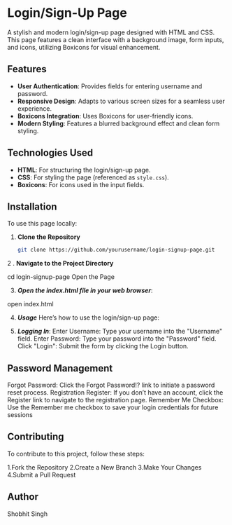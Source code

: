# Login/Sign-Up Page

A stylish and modern login/sign-up page designed with HTML and CSS. This page features a clean interface with a background image, form inputs, and icons, utilizing Boxicons for visual enhancement.

## Features

- **User Authentication**: Provides fields for entering username and password.
- **Responsive Design**: Adapts to various screen sizes for a seamless user experience.
- **Boxicons Integration**: Uses Boxicons for user-friendly icons.
- **Modern Styling**: Features a blurred background effect and clean form styling.

## Technologies Used

- **HTML**: For structuring the login/sign-up page.
- **CSS**: For styling the page (referenced as `style.css`).
- **Boxicons**: For icons used in the input fields.

## Installation

To use this page locally:

1. **Clone the Repository**

   ```bash
   git clone https://github.com/yourusername/login-signup-page.git
   
2 . **Navigate to the Project Directory**

cd login-signup-page
Open the Page

3. ***Open the index.html file in your web browser***:

open index.html

4. ***Usage***
Here’s how to use the login/sign-up page:

5. ***Logging In***:
Enter Username: Type your username into the "Username" field.
Enter Password: Type your password into the "Password" field.
Click "Login": Submit the form by clicking the Login button.

## Password Management
Forgot Password: Click the Forgot Password!? link to initiate a password reset process.
Registration
Register: If you don’t have an account, click the Register link to navigate to the registration page.
Remember Me
Checkbox: Use the Remember me checkbox to save your login credentials for future sessions

## Contributing
To contribute to this project, follow these steps:

1.Fork the Repository
2.Create a New Branch
3.Make Your Changes
4.Submit a Pull Request

## Author
Shobhit Singh
